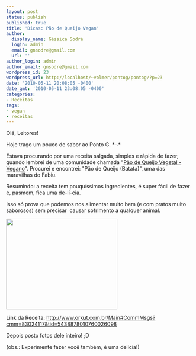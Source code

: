 ```yaml
---
layout: post
status: publish
published: true
title: 'Dicas: Pão de Queijo Vegan'
author:
  display_name: Géssica Sodré
  login: admin
  email: gnsodre@gmail.com
  url: ''
author_login: admin
author_email: gnsodre@gmail.com
wordpress_id: 23
wordpress_url: http://localhost/~volmer/pontog/pontog/?p=23
date: '2010-05-11 20:08:05 -0400'
date_gmt: '2010-05-11 23:08:05 -0400'
categories:
- Receitas
tags:
- vegan
- receitas
---
```

<p>Olá, Leitores!</p>
<p>Hoje trago um pouco de sabor ao Ponto G. *¬*</p>
<p>Estava procurando por uma receita salgada, simples e rápida de fazer, quando lembrei de uma comunidade chamada "<a title="Pão de Queijo Vegetal - Vegano" href="http://www.orkut.com.br/Main#Community?cmm=83024117" target="_blank">Pão de Queijo Vegetal - Vegano</a>". Procurei e encontrei: "Pão de Queijo (Batata)", uma das maravilhas do Fabiu.</p>
<p>Resumindo: a receita tem pouquíssimos ingredientes, é super fácil de fazer e, pasmem, fica uma de-lí-cia.</p>
<p>Isso só prova que podemos nos alimentar muito bem (e com pratos muito saborosos) sem precisar  causar sofrimento a qualquer animal.</p>
<p><a href="http://localhost/~volmer/pontog/pontog/wp-content/uploads/2010/05/DSC04475.jpg"><img class="aligncenter size-medium wp-image-25" title="Pão de Queijo" src="http://localhost/~volmer/pontog/pontog/wp-content/uploads/2010/05/DSC04475-300x245.jpg" alt="" width="300" height="245" /></a></p>
<p>Link da Receita: <a title="Pão de Queijo Vegano" href="http://www.orkut.com.br/Main#CommMsgs?cmm=83024117&amp;tid=5438878010760026098" target="_blank">http://www.orkut.com.br/Main#CommMsgs?cmm=83024117&amp;tid=5438878010760026098</a></p>
<p>Depois posto fotos dele inteiro! ;D</p>
<p>(obs.: Experimente fazer você também, é uma delícia!)</p>
